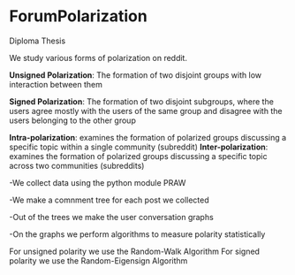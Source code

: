 # ForumPolarization

Diploma Thesis 

We study various forms of polarization on reddit.

**Unsigned Polarization**: The formation of two disjoint groups with low interaction between them

**Signed Polarization**: The formation of two disjoint subgroups, where the users agree mostly with the users of the same group and disagree with the users belonging to the other group

**Intra-polarization**: examines the formation of polarized groups discussing a specific topic within a single community (subreddit)
**Inter-polarization**: examines the formation of polarized groups discussing a specific topic across two communities (subreddits)


-We collect data using the python module PRAW

-We make a comnment tree for each post we collected

-Out of the trees we make the user conversation graphs

-On the graphs we perform algorithms to measure polarity statistically


For unsigned polarity we use the Random-Walk Algorithm
For signed polarity we use the Random-Eigensign Algorithm
